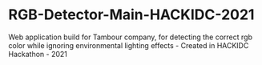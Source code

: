 # RGB-Detector-Main-HACKIDC-2021
 
Web application build for Tambour company, for detecting the correct rgb color while ignoring environmental lighting effects - Created in HACKIDC Hackathon - 2021
